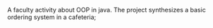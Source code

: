A faculty activity about OOP in java. The project synthesizes a basic ordering system in a cafeteria;